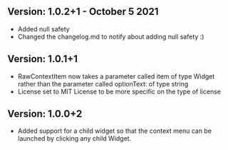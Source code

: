 ## Version: 1.0.2+1 - October 5 2021

* Added null safety
* Changed the changelog.md to notify about adding null safety :)

## Version: 1.0.1+1

* RawContextItem now takes a parameter called item of type Widget rather than the parameter called optionText: of type string
* License set to MIT License  to be more specific on the type of license

## Version: 1.0.0+2

* Added support for a child widget so that the context menu can be launched by clicking any child Widget.